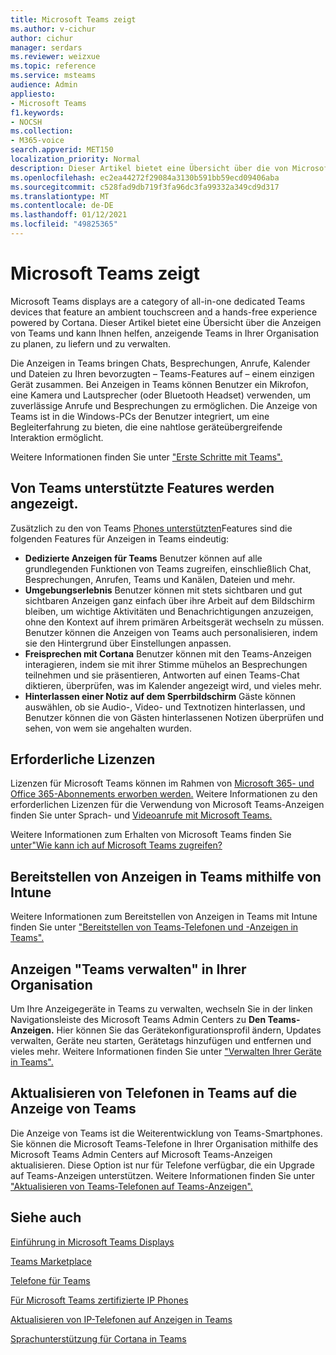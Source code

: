 ```yaml
---
title: Microsoft Teams zeigt
ms.author: v-cichur
author: cichur
manager: serdars
ms.reviewer: weizxue
ms.topic: reference
ms.service: msteams
audience: Admin
appliesto:
- Microsoft Teams
f1.keywords:
- NOCSH
ms.collection:
- M365-voice
search.appverid: MET150
localization_priority: Normal
description: Dieser Artikel bietet eine Übersicht über die von Microsoft Teams unterstützten Features.
ms.openlocfilehash: ec2ea44272f29084a3130b591bb59ecd09406aba
ms.sourcegitcommit: c528fad9db719f3fa96dc3fa99332a349cd9d317
ms.translationtype: MT
ms.contentlocale: de-DE
ms.lasthandoff: 01/12/2021
ms.locfileid: "49825365"
---
```

# <a name="microsoft-teams-displays"></a>Microsoft Teams zeigt

Microsoft Teams displays are a category of all-in-one dedicated Teams devices that feature an ambient touchscreen and a hands-free experience powered by Cortana. Dieser Artikel bietet eine Übersicht über die Anzeigen von Teams und kann Ihnen helfen, anzeigende Teams in Ihrer Organisation zu planen, zu liefern und zu verwalten.

Die Anzeigen in Teams bringen Chats, Besprechungen, Anrufe, Kalender und Dateien zu Ihren bevorzugten &ndash; Teams-Features auf &ndash; einem einzigen Gerät zusammen. Bei Anzeigen in Teams können Benutzer ein Mikrofon, eine Kamera und Lautsprecher (oder Bluetooth Headset) verwenden, um zuverlässige Anrufe und Besprechungen zu ermöglichen. Die Anzeige von Teams ist in die Windows-PCs der Benutzer integriert, um eine Begleiterfahrung zu bieten, die eine nahtlose geräteübergreifende Interaktion ermöglicht.

Weitere Informationen finden Sie unter ["Erste Schritte mit Teams".](https://support.microsoft.com/office/get-started-with-teams-displays-ff299825-7f13-4528-96c2-1d3437e6d4e6)

## <a name="features-supported-by-teams-displays"></a>Von Teams unterstützte Features werden angezeigt.

Zusätzlich zu den von Teams [Phones unterstützten](phones-for-teams.md#features-supported-by-teams-phones)Features sind die folgenden Features für Anzeigen in Teams eindeutig:

- **Dedizierte Anzeigen für Teams** Benutzer können auf alle grundlegenden Funktionen von Teams zugreifen, einschließlich Chat, Besprechungen, Anrufen, Teams und Kanälen, Dateien und mehr.
- **Umgebungserlebnis** Benutzer können mit stets sichtbaren und gut sichtbaren Anzeigen ganz einfach über ihre Arbeit auf dem Bildschirm bleiben, um wichtige Aktivitäten und Benachrichtigungen anzuzeigen, ohne den Kontext auf ihrem primären Arbeitsgerät wechseln zu müssen. Benutzer können die Anzeigen von Teams auch personalisieren, indem sie den Hintergrund über Einstellungen anpassen.
- **Freisprechen mit Cortana** Benutzer können mit den Teams-Anzeigen interagieren, indem sie mit ihrer Stimme mühelos an Besprechungen teilnehmen und sie präsentieren, Antworten auf einen Teams-Chat diktieren, überprüfen, was im Kalender angezeigt wird, und vieles mehr.
- **Hinterlassen einer Notiz auf dem Sperrbildschirm** Gäste können auswählen, ob sie Audio-, Video- und Textnotizen hinterlassen, und Benutzer können die von Gästen hinterlassenen Notizen überprüfen und sehen, von wem sie angehalten wurden.  

## <a name="required-licenses"></a>Erforderliche Lizenzen

Lizenzen für Microsoft Teams können im Rahmen von [Microsoft 365- und Office 365-Abonnements erworben werden.](https://docs.microsoft.com/office365/servicedescriptions/teams-service-description) Weitere Informationen zu den erforderlichen Lizenzen für die Verwendung von Microsoft Teams-Anzeigen finden Sie unter Sprach- und [Videoanrufe mit Microsoft Teams.](https://products.office.com/microsoft-teams/voice-calling)

Weitere Informationen zum Erhalten von Microsoft Teams finden Sie [unter"Wie kann ich auf Microsoft Teams zugreifen?](https://support.office.com/article/fc7f1634-abd3-4f26-a597-9df16e4ca65b)

## <a name="deploy-teams-displays-using-intune"></a>Bereitstellen von Anzeigen in Teams mithilfe von Intune

Weitere Informationen zum Bereitstellen von Anzeigen in Teams mit Intune finden Sie unter ["Bereitstellen von Teams-Telefonen und -Anzeigen in Teams".](phones-displays-deploy.md)

## <a name="manage-teams-displays-in-your-organization"></a>Anzeigen "Teams verwalten" in Ihrer Organisation

Um Ihre Anzeigegeräte in Teams zu verwalten, wechseln Sie in der linken Navigationsleiste des Microsoft Teams Admin Centers zu **Den Teams-Anzeigen.** Hier können Sie das Gerätekonfigurationsprofil ändern, Updates verwalten, Geräte neu starten, Gerätetags hinzufügen und entfernen und vieles mehr. Weitere Informationen finden Sie unter ["Verwalten Ihrer Geräte in Teams".](device-management.md)

## <a name="upgrade-teams-phones-to-teams-displays"></a>Aktualisieren von Telefonen in Teams auf die Anzeige von Teams

Die Anzeige von Teams ist die Weiterentwicklung von Teams-Smartphones. Sie können die Microsoft Teams-Telefone in Ihrer Organisation mithilfe des Microsoft Teams Admin Centers auf Microsoft Teams-Anzeigen aktualisieren. Diese Option ist nur für Telefone verfügbar, die ein Upgrade auf Teams-Anzeigen unterstützen. Weitere Informationen finden Sie unter ["Aktualisieren von Teams-Telefonen auf Teams-Anzeigen".](upgrade-phones-to-displays.md)

## <a name="see-also"></a>Siehe auch

[Einführung in Microsoft Teams Displays](https://techcommunity.microsoft.com/t5/microsoft-teams-blog/introducing-microsoft-teams-displays/ba-p/1505437)

[Teams Marketplace](https://office.com/teamsdevices)

[Telefone für Teams](phones-for-teams.md)

[Für Microsoft Teams zertifizierte IP Phones](teams-ip-phones.md)

[Aktualisieren von IP-Telefonen auf Anzeigen in Teams](upgrade-phones-to-displays.md)

[Sprachunterstützung für Cortana in Teams](https://docs.microsoft.com/MicrosoftTeams/cortana-in-teams)
